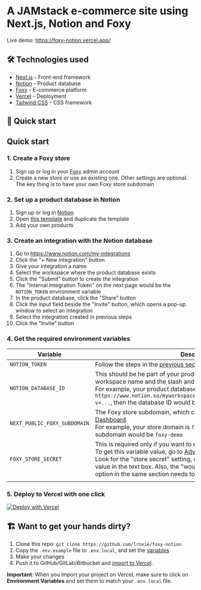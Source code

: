 # A JAMstack e-commerce site using Next.js, Notion and Foxy

Live demo: https://foxy-notion.vercel.app/

## 🛠 Technologies used

- [Next.js](https://nextjs.org/) - Front-end framework
- [Notion](https://www.notion.so/) - Product database
- [Foxy](https://foxy.io/) - E-commerce platform
- [Vercel](https://vercel.com/) - Deployment
- [Tailwind CSS](https://tailwindcss.com/) - CSS framework

## 🚀 Quick start

## Quick start

### 1. Create a Foxy store

1. Sign up or log in your [Foxy](https://admin.foxycart.com/admin) admin account
2. Create a new store or use an existing one. Other settings are optional. The key thing is to have your own Foxy store subdomain

### 2. Set up a product database in Notion

1. Sign up or log in [Notion](https://www.notion.so/login)
2. Open [this template](https://bustling-naranja-1d1.notion.site/009d7e02dbe8479fb0bbc80458a5eb0d?v=2f6b23ba9e99493da557cf82ac5210bb) and duplicate the template
3. Add your own products

### 3. Create an integration with the Notion database

1. Go to https://www.notion.com/my-integrations
2. Click the "+ New integration" button
3. Give your integration a name
4. Select the workspace where the product database exists
5. Click the "Submit" button to create the integration
6. The "Internal Integration Token" on the next page would be the `NOTION_TOKEN` environment variable
7. In the product database, click the "Share" button
8. Click the input field beside the "Invite" button, which opens a pop-up window to select an integration
9. Select the integration created in previous steps
10. Click the "Invite" button

### 4. Get the required environment variables

| Variable                     | Description                                                                                                                                                                                                                                                                                                                                                                                                                                                                            |
| ---------------------------- | -------------------------------------------------------------------------------------------------------------------------------------------------------------------------------------------------------------------------------------------------------------------------------------------------------------------------------------------------------------------------------------------------------------------------------------------------------------------------------------- |
| `NOTION_TOKEN`               | Follow the steps in the [previous section](#3.-Create-an-integration-with-the-Notion-database) to get this variablevalue                                                                                                                                                                                                                                                                                                                                                               |
| `NOTION_DATABASE_ID`         | This should be he part of your product database URL after the workspace name and the slash and before the question mark. <br /> For example, your product database URL is `https://www.notion.so/myworkspace/a8aec43384f447ed84390e8e42c2e089?v=...`, then the database ID would be `a8aec43384f447ed84390e8e42c2e089`                                                                                                                                                                 |
| `NEXT_PUBLIC_FOXY_SUBDOMAIN` | The Foxy store subdomain, which can be found in the Foxy admin [Dashboard](https://admin.foxycart.com/admin.php). <br /> For example, your store domain is `foxy-demo.foxycart.com`, then the subdomain would be `foxy-demo`                                                                                                                                                                                                                                                           |
| `FOXY_STORE_SECRET`          | This is required only if you want to enable [Foxy HMAC cart validation](https://wiki.foxycart.com/v/2.0/hmac_validation). <br /> To get this variable value, go to [Advanced Settings](https://admin.foxycart.com/admin.php?ThisAction=EditAdvancedFeatures) in the Foxy admin. Look for the "store secret" setting, click the "Show" button, and copy the value in the text box. Also, the "would you like to enable cart validation?" option in the same section needs to be checked |
|                              |

### 5. Deploy to Vercel with one click

[![Deploy with Vercel](https://vercel.com/button)](https://vercel.com/new/git/external?repository-url=https://github.com/lrnxie/foxy-contentful-nextjs.git&env=CONTENTFUL_SPACE_ID,CONTENTFUL_ACCESS_TOKEN,NEXT_PUBLIC_FOXY_SUBDOMAIN)

## 🏗 Want to get your hands dirty?

1. Clone this repo: `git clone https://github.com/lrnxie/foxy-notion`
2. Copy the `.env.example` file to `.env.local`, and set the [variables](#4.-Get-the-required-environment-variables)
3. Make your changes
4. Push it to GitHub/GitLab/Bitbucket and [import to Vercel](https://vercel.com/new).

**Important**: When you import your project on Vercel, make sure to click on **Environment Variables** and set them to match your `.env.local` file.
